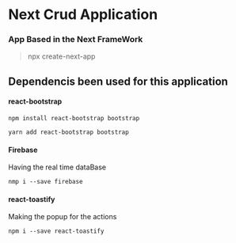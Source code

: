 # Next Crud Application

### App Based in the Next FrameWork

> npx create-next-app 

## Dependencis been used for this application

#### react-bootstrap 

> 
    npm install react-bootstrap bootstrap

    yarn add react-bootstrap bootstrap

#### Firebase 

Having the real time dataBase 

> 
    nmp i --save firebase

####  react-toastify

Making the popup for the actions 
> 
    npm i --save react-toastify